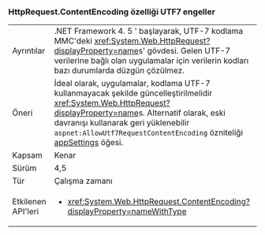 ### <a name="httprequestcontentencoding-property-prohibits-utf7"></a>HttpRequest.ContentEncoding özelliği UTF7 engeller

|   |   |
|---|---|
|Ayrıntılar|.NET Framework 4. 5 ' başlayarak, UTF-7 kodlama MMC'deki <xref:System.Web.HttpRequest?displayProperty=name>s' gövdesi. Gelen UTF-7 verilerine bağlı olan uygulamalar için verilerin kodları bazı durumlarda düzgün çözülmez.|
|Öneri|İdeal olarak, uygulamalar, kodlama UTF-7 kullanmayacak şekilde güncelleştirilmelidir <xref:System.Web.HttpRequest?displayProperty=name>s. Alternatif olarak, eski davranışı kullanarak geri yüklenebilir <code>aspnet:AllowUtf7RequestContentEncoding</code> özniteliği [appSettings](https://msdn.microsoft.com/library/hh975440(v=vs.110).aspx) öğesi.|
|Kapsam|Kenar|
|Sürüm|4,5|
|Tür|Çalışma zamanı|
|Etkilenen API'leri|<ul><li><xref:System.Web.HttpRequest.ContentEncoding?displayProperty=nameWithType></li></ul>|

